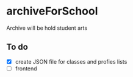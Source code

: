 # archiveForSchool
Archive will be hold student arts

## To do
- [x] create JSON file for classes and profies lists
- [ ] frontend
